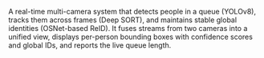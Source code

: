 A real-time multi-camera system that detects people in a queue (YOLOv8), tracks them across frames (Deep SORT), and maintains stable global identities (OSNet-based ReID). It fuses streams from two cameras into a unified view, displays per-person bounding boxes with confidence scores and global IDs, and reports the live queue length.

